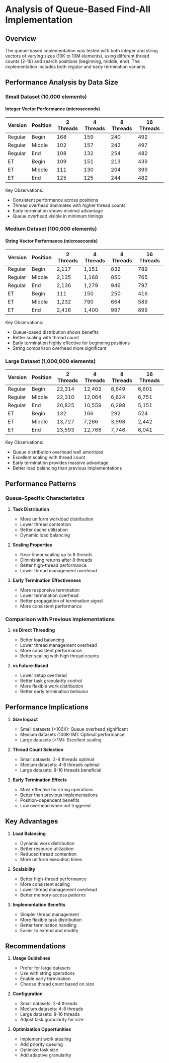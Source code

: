 # Analysis of Queue-Based Find-All Implementation

## Overview

The queue-based implementation was tested with both integer and string vectors of varying sizes (10K to 10M elements), using different thread counts (2-16) and search positions (beginning, middle, end). The implementation includes both regular and early termination variants.

## Performance Analysis by Data Size

### Small Dataset (10,000 elements)

#### Integer Vector Performance (microseconds)

| Version | Position | 2 Threads | 4 Threads | 8 Threads | 16 Threads |
| ------- | -------- | --------- | --------- | --------- | ---------- |
| Regular | Begin    | 168       | 159       | 240       | 492        |
| Regular | Middle   | 102       | 157       | 242       | 497        |
| Regular | End      | 108       | 132       | 254       | 482        |
| ET      | Begin    | 109       | 151       | 213       | 439        |
| ET      | Middle   | 111       | 130       | 204       | 399        |
| ET      | End      | 125       | 125       | 244       | 482        |

Key Observations:

- Consistent performance across positions
- Thread overhead dominates with higher thread counts
- Early termination shows minimal advantage
- Queue overhead visible in minimum timings

### Medium Dataset (100,000 elements)

#### String Vector Performance (microseconds)

| Version | Position | 2 Threads | 4 Threads | 8 Threads | 16 Threads |
| ------- | -------- | --------- | --------- | --------- | ---------- |
| Regular | Begin    | 2,117     | 1,151     | 832       | 789        |
| Regular | Middle   | 2,135     | 1,168     | 850       | 765        |
| Regular | End      | 2,136     | 1,279     | 946       | 797        |
| ET      | Begin    | 111       | 150       | 250       | 416        |
| ET      | Middle   | 1,232     | 790       | 664       | 589        |
| ET      | End      | 2,416     | 1,400     | 997       | 899        |

Key Observations:

- Queue-based distribution shows benefits
- Better scaling with thread count
- Early termination highly effective for beginning positions
- String comparison overhead more significant

### Large Dataset (1,000,000 elements)

| Version | Position | 2 Threads | 4 Threads | 8 Threads | 16 Threads |
| ------- | -------- | --------- | --------- | --------- | ---------- |
| Regular | Begin    | 22,314    | 12,402    | 8,649     | 6,601      |
| Regular | Middle   | 22,310    | 12,064    | 6,824     | 6,751      |
| Regular | End      | 20,825    | 10,559    | 6,298     | 5,151      |
| ET      | Begin    | 132       | 166       | 292       | 524        |
| ET      | Middle   | 13,727    | 7,266     | 3,998     | 2,442      |
| ET      | End      | 23,593    | 12,768    | 7,746     | 6,041      |

Key Observations:

- Queue distribution overhead well amortized
- Excellent scaling with thread count
- Early termination provides massive advantage
- Better load balancing than previous implementations

## Performance Patterns

### Queue-Specific Characteristics

1. **Task Distribution**

   - More uniform workload distribution
   - Lower thread contention
   - Better cache utilization
   - Dynamic load balancing

2. **Scaling Properties**

   - Near-linear scaling up to 8 threads
   - Diminishing returns after 8 threads
   - Better high-thread performance
   - Lower thread management overhead

3. **Early Termination Effectiveness**

   - More responsive termination
   - Lower termination overhead
   - Better propagation of termination signal
   - More consistent performance

### Comparison with Previous Implementations

1. **vs Direct Threading**

   - Better load balancing
   - Lower thread management overhead
   - More consistent performance
   - Better scaling with high thread counts

2. **vs Future-Based**

   - Lower setup overhead
   - Better task granularity control
   - More flexible work distribution
   - Better early termination behavior

## Performance Implications

1. **Size Impact**

   - Small datasets (<100K): Queue overhead significant
   - Medium datasets (100K-1M): Optimal performance
   - Large datasets (>1M): Excellent scaling

2. **Thread Count Selection**

   - Small datasets: 2-4 threads optimal
   - Medium datasets: 4-8 threads optimal
   - Large datasets: 8-16 threads beneficial

3. **Early Termination Effects**

   - Most effective for string operations
   - Better than previous implementations
   - Position-dependent benefits
   - Low overhead when not triggered

## Key Advantages

1. **Load Balancing**

   - Dynamic work distribution
   - Better resource utilization
   - Reduced thread contention
   - More uniform execution times

2. **Scalability**

   - Better high-thread performance
   - More consistent scaling
   - Lower thread management overhead
   - Better memory access patterns

3. **Implementation Benefits**

   - Simpler thread management
   - More flexible task distribution
   - Better termination handling
   - Easier to extend and modify

## Recommendations

1. **Usage Guidelines**

   - Prefer for large datasets
   - Use with string operations
   - Enable early termination
   - Choose thread count based on size

2. **Configuration**

   - Small datasets: 2-4 threads
   - Medium datasets: 4-8 threads
   - Large datasets: 8-16 threads
   - Adjust task granularity for size

3. **Optimization Opportunities**

   - Implement work stealing
   - Add priority queuing
   - Optimize task size
   - Add adaptive granularity
